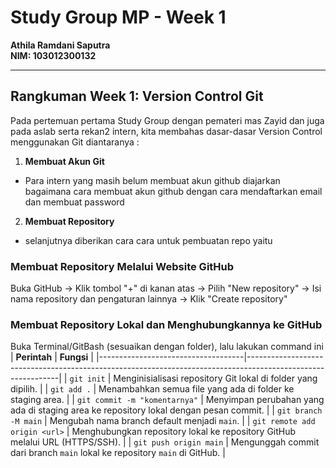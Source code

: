 # **Study Group MP - Week 1**  
**Athila Ramdani Saputra**  
**NIM: 103012300132**  

---
## Rangkuman Week 1: Version Control Git
Pada pertemuan pertama Study Group dengan pemateri mas Zayid dan juga pada aslab serta rekan2 intern, kita membahas dasar-dasar Version Control menggunakan Git diantaranya :
1. **Membuat Akun Git**
- Para intern yang masih belum membuat akun github diajarkan bagaimana cara membuat akun github dengan cara mendaftarkan email dan membuat password
2. **Membuat Repository**
- selanjutnya diberikan cara cara untuk pembuatan repo yaitu
### Membuat Repository Melalui Website GitHub
Buka GitHub -> Klik tombol "+" di kanan atas -> Pilih "New repository" -> Isi nama repository dan pengaturan lainnya -> Klik "Create repository"
### Membuat Repository Lokal dan Menghubungkannya ke GitHub
Buka Terminal/GitBash (sesuaikan dengan folder), lalu lakukan command ini
| **Perintah**                      | **Fungsi**                                                                                                   |
|------------------------------------|-------------------------------------------------------------------------------------------------------------|
| `git init`                         | Menginisialisasi repository Git lokal di folder yang dipilih.                                               |
| `git add .`                        | Menambahkan semua file yang ada di folder ke staging area.                                                  |
| `git commit -m "komentarnya"`      | Menyimpan perubahan yang ada di staging area ke repository lokal dengan pesan commit.                       |
| `git branch -M main`               | Mengubah nama branch default menjadi `main`.                                                                |
| `git remote add origin <url>`      | Menghubungkan repository lokal ke repository GitHub melalui URL (HTTPS/SSH).                                |
| `git push origin main`             | Mengunggah commit dari branch `main` lokal ke repository `main` di GitHub.                                  |
